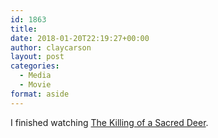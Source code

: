 ```yaml
---
id: 1863
title: 
date: 2018-01-20T22:19:27+00:00
author: claycarson
layout: post
categories: 
  - Media
  - Movie
format: aside
---
```

I finished watching [The Killing of a Sacred Deer](http://imdb.com/title/tt5715874/).